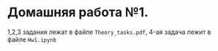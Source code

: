 # Домашняя работа №1.

1,2,3 задания лежат в файле `Theory_tasks.pdf`, 4-ая задача лежит в файле `Hw1.ipynb`
